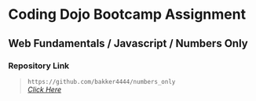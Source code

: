 # Coding Dojo Bootcamp Assignment
## Web Fundamentals / Javascript / Numbers Only

### Repository Link  

> ``` https://github.com/bakker4444/numbers_only ```  
> _[Click Here](https://github.com/bakker4444/numbers_only)_  
